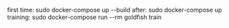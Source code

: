 first time: sudo docker-compose up --build
after: sudo docker-compose up
training: sudo docker-compose run --rm goldfish train